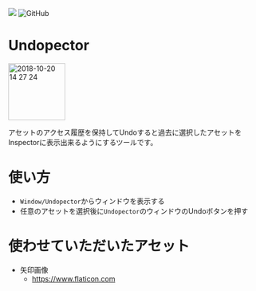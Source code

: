 
[![](https://img.shields.io/badge/Unity-2018.2.12f1-green.svg)](https://unity3d.com/jp/unity/whatsnew/unity-2018.2.12)
![GitHub](https://img.shields.io/github/license/mashape/apistatus.svg)

# Undopector
<img width="114" alt="2018-10-20 14 27 24" src="https://user-images.githubusercontent.com/5396546/47251822-79d38400-d474-11e8-9383-9a1381dc629d.png">

アセットのアクセス履歴を保持してUndoすると過去に選択したアセットをInspectorに表示出来るようにするツールです。

# 使い方
- `Window/Undopector`からウィンドウを表示する
- 任意のアセットを選択後に`Undopector`のウィンドウのUndoボタンを押す

# 使わせていただいたアセット
- 矢印画像
    - https://www.flaticon.com
